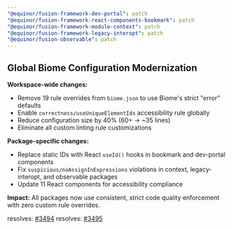 ```yaml
---
"@equinor/fusion-framework-dev-portal": patch
"@equinor/fusion-framework-react-components-bookmark": patch
"@equinor/fusion-framework-module-context": patch
"@equinor/fusion-framework-legacy-interopt": patch
"@equinor/fusion-observable": patch
---
```


## Global Biome Configuration Modernization

**Workspace-wide changes:**
- Remove 19 rule overrides from `biome.json` to use Biome's strict "error" defaults
- Enable `correctness/useUniqueElementIds` accessibility rule globally
- Reduce configuration size by 40% (60+ → ~35 lines)
- Eliminate all custom linting rule customizations

**Package-specific changes:**
- Replace static IDs with React `useId()` hooks in bookmark and dev-portal components
- Fix `suspicious/noAssignInExpressions` violations in context, legacy-interopt, and observable packages
- Update 11 React components for accessibility compliance

**Impact:** All packages now use consistent, strict code quality enforcement with zero custom rule overrides.

resolves: [#3494](https://github.com/equinor/fusion-framework/issues/3494)
resolves: [#3495](https://github.com/equinor/fusion-framework/issues/3495)